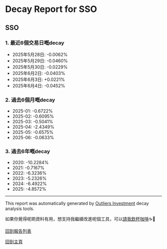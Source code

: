 # Decay Report for SSO

## SSO

### 1. 最近6個交易日嘅decay

- 2025年5月28日: -0.0062%
- 2025年5月29日: -0.0460%
- 2025年5月30日: -0.0229%
- 2025年6月2日: -0.0403%
- 2025年6月3日: +0.0221%
- 2025年6月4日: -0.0452%

### 2. 過去6個月嘅decay

- 2025-01: -0.6722%
- 2025-02: -0.6095%
- 2025-03: -0.5041%
- 2025-04: -2.4349%
- 2025-05: -0.6575%
- 2025-06: -0.0633%

### 3. 過去6年嘅decay

- 2020: -10.2284%
- 2021: -0.7167%
- 2022: -6.3236%
- 2023: -5.2326%
- 2024: -6.4922%
- 2025: -4.8572%

------------------------------
This report was automatically generated by [Outliers Investment](https://outliersecon.github.io/Outliers-Investment/) decay analysis tools.

如果你覺得呢啲資料有用，想支持我繼續改進呢個工具，可以[請我飲杯咖啡](https://buymeacoffee.com/outliersecon)☕🙏

[回到報告列表](https://outliersecon.github.io/Outliers-Investment/reports/reports_public)

[回到主頁](https://outliersecon.github.io/Outliers-Investment/)